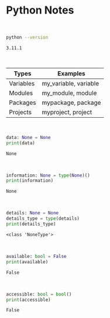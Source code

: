 # Python Notes

<br>

~~~sh
python --version

~~~

~~~text
3.11.1
~~~

<br>

Types | Examples
--- | ---
Variables | my_variable, variable
Modules | my_module, module
Packages | mypackage, package
Projects | myproject, project

<br>

~~~python
data: None = None
print(data)

~~~

~~~text
None
~~~

<br>

~~~python
information: None = type(None)()
print(information)

~~~

~~~text
None
~~~

<br>

~~~python
details: None = None
details_type = type(details)
print(details_type)

~~~

~~~text
<class 'NoneType'>
~~~

<br>

~~~python
available: bool = False
print(available)

~~~

~~~text
False
~~~

<br>

~~~python
accessible: bool = bool()
print(accessible)

~~~

~~~text
False
~~~
